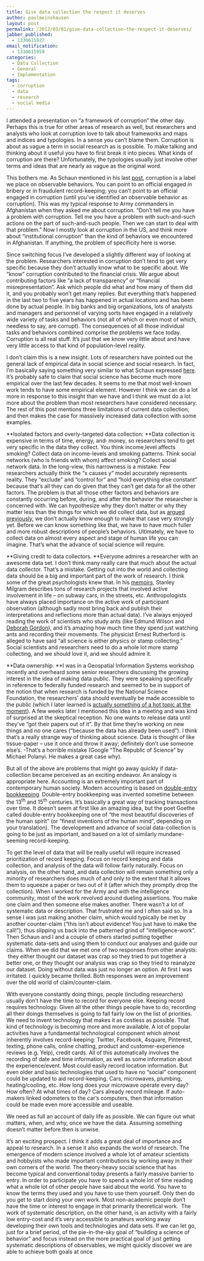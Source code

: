 ```yaml
---
title: Give data collection the respect it deserves
author: paulmeinshausen
layout: post
permalink: /2012/03/01/give-data-collection-the-respect-it-deserves/
jabber_published:
  - 1330615927
email_notification:
  - 1330615959
categories:
  - Data Collection
  - General
  - Implementation
tags:
  - corruption
  - data
  - research
  - social media
---
```

I attended a presentation on “a framework of corruption” the other day. Perhaps this is true for other areas of research as well, but researchers and analysts who look at corruption love to talk about frameworks and maps and indices and typologies. In a sense you can’t blame them. Corruption is about as vague a term in social research as is possible. To make talking and thinking about it useful you have to first break it into pieces. What kinds of corruption are there? Unfortunately, the typologies usually just involve other terms and ideas that are nearly as vague as the original word.<!--more-->

This bothers me. As Schaun mentioned in his last [post][1], corruption is a label we place on observable behaviors. You can point to an official engaged in bribery or in fraudulent record-keeping; you can’t point to an official engaged in corruption (until you’ve identified an observable behavior as corruption). This was my typical response to Army commanders in Afghanistan when they asked me about corruption. “Don’t tell me you have a problem with corruption. Tell me you have a problem with such-and-such actions on the part of such-and-such people. Then we can start to deal with that problem.” Now I mostly look at corruption in the US, and think more about “institutional corruption” than the kind of behaviors we encountered in Afghanistan. If anything, the problem of specificity here is worse.

Since switching focus I’ve developed a slightly different way of looking at the problem. Researchers interested in corruption don’t tend to get very specific because they don’t actually know what to be specific about. We “know” corruption contributed to the financial crisis. We argue about contributing factors like “a lack of transparency” or “financial misrepresentation”. Ask which people did what and how many of them did it, and you probably won’t get many replies. But everything that’s happened in the last two to five years has happened in actual locations and has been done by actual people. In big banks and big organizations, lots of analysts and managers and personnel of varying sorts have engaged in a relatively wide variety of tasks and behaviors (not all of which or even most of which, needless to say, are corrupt). The consequences of all those individual tasks and behaviors combined comprise the problems we face today. Corruption is all real stuff. It’s just that we know very little about and have very little access to that kind of population-level reality.

I don’t claim this is a new insight. Lots of researchers have pointed out the general lack of empirical data in social science and social research. In fact, I’m basically saying something very similar to what Schaun expressed [here][1]. It’s probably safe to claim that social science has become much more empirical over the last few decades. It seems to me that most well-known work tends to have some empirical element. However I think we can do a lot more in response to this insight than we have and I think we must do a lot more about the problem than most researchers have considered necessary. The rest of this post mentions three limitations of current data collection, and then makes the case for massively increased data collection with some examples.

**Isolated factors and overly-targeted data collection: **Data collection is expensive in terms of time, energy, and<del datetime="2012-03-01T08:44"> </del> money, so researchers tend to get very specific in the data they collect. You think income<ins cite="mailto:Schaun%20Wheeler" datetime="2012-03-01T08:44"> </ins>level affects smoking? Collect data on income-levels and smoking patterns. Think social networks (who is friends with whom) affect smoking? Collect social network data. In the long-view, this narrowness is a mistake. Few researchers actually think the “x causes y” model accurately represents reality. They “exclude” and “control for” and “hold everything else constant” because that’s all they can do given that they can’t get data for all the other factors. The problem is that all those other factors and behaviors are constantly occurring before, during, and after the behavior the researcher is concerned with. We can hypothesize why they don’t matter or why they matter less than the things for which we did collect data, but as [argued previously][1], we don’t actually know enough to make that case very strongly yet. Before we can know something like that, we have to have much fuller and more robust descriptions of people’s behaviors. Ultimately, we have to collect data on almost every aspect and stage of human life you can imagine. That’s what the advance of social science will require.

**Giving credit to data collectors. **Everyone admires a researcher with an awesome data set. I don’t think many really care that much about the actual data collector. That’s a mistake. Getting out into the world and collecting data should be a big and important part of the work of research. I think some of the great psychologists knew that. In his [memoirs][2], Stanley Milgram describes tons of research projects that involved active involvement in life – on subway cars, in the streets, etc. Anthropologists have always placed importance on the active work of participant observation (although sadly most bring back and publish their interpretations and reflections more than actual data). I’ve always enjoyed reading the work of scientists who study ants (like Edmund Wilson and [Deborah Gordon][3]), and it’s amazing how much time they spend just watching ants and recording their movements. The physicist Ernest Rutherford is alleged to have said “all science is either physics or stamp collecting.” Social scientists and researchers need to do a whole lot more stamp collecting, and we should love it, and we should admire it.

**Data ownership. **I was in a Geospatial Information Systems workshop recently and overheard some senior researchers discussing the growing interest in the idea of making data public. They were speaking specifically in reference to federally funded research and seemed to be in support of the notion that when research is funded by the National Science Foundation, the researchers’ data should eventually be made accessible to the public (which I later learned is [actually something of a hot topic at the moment][4]). A few weeks later I mentioned this idea in a meeting and was kind of surprised at the skeptical reception. No one wants to release data until they’ve “got their papers out of it”. By that time they’re working on new things and no one cares (“because the data has already been used”). I think that’s a really strange way of thinking about science. Data is thought of like tissue-paper – use it once and throw it away; definitely don&#8217;t use someone else&#8217;s. -That’s a horrible mistake (Google “The Republic of Science” by Michael Polanyi. He makes a great case why).

But all of the above are problems that might go away quickly if data-collection became perceived as an exciting endeavor. An analogy is appropriate here. Accounting is an extremely important part of contemporary human society. Modern accounting is based on [double-entry bookkeeping][5]. Double-entry bookkeeping was invented sometime between the 13<sup>th</sup> and 15<sup>th</sup> centuries. It’s basically a great way of tracking transactions over time. It doesn’t seem at first like an amazing idea, but the poet Goethe called double-entry bookkeeping one of “the most beautiful discoveries of the human spirit” (or &#8220;finest inventions of the human mind&#8221;, depending on your translation). The development and advance of social data-collection is going to be just as important, and based on a lot of similarly mundane-seeming record-keeping.

To get the level of data that will be really useful will require increased prioritization of record keeping. Focus on record keeping and data collection, and analysis of the data will follow fairly naturally. Focus on analysis, on the other hand, and data collection will remain something only a minority of researchers does much of and only to the extent that it allows them to squeeze a paper or two out of it (after which they promptly drop the collection). When I worked for the Army and with the intelligence community, most of the work revolved around dueling assertions. You make one claim and then someone else makes another. There wasn’t a lot of systematic data or description. That frustrated me and I often said so. In a sense I was just making another claim, which would typically be met by another counter-claim (“this isn’t about evidence! You just have to make the call!”), thus slipping us back into the patterned grind of “intelligence-work”. Then Schaun and I and a couple of others started putting together systematic data-sets and using them to conduct our analyses and guide our claims. When we did that we met one of two responses from other analysts:  they either thought our dataset was crap so they tried to put together a better one, or they thought our analysis was crap so they tried to reanalyze our dataset. Doing without data was just no longer an option. At first I was irritated. I quickly became thrilled. Both responses were an improvement over the old world of claim/counter-claim.

With everyone constantly doing things, people (including researchers) usually don’t have the time to record for everyone else. Keeping record requires technology. Given all the other things people have to do, recording all their doings themselves is going to fall fairly low on the list of priorities. We need to invent technology that makes it as costless as possible. That kind of technology is becoming more and more available. A lot of popular activities have a fundamental technological component which almost inherently involves record-keeping: Twitter, Facebook, 4square, Pinterest, texting, phone calls, online chatting, product and customer-experience reviews (e.g. Yelp), credit cards. All of this automatically involves the recording of date and time information, as well as some information about the experience/event. Most could easily record location information. But even older and basic technologies that used to have no “social” component could be updated to aid record-keeping. Cars, microwaves, plumbing, heating/cooling, etc. How long does your microwave operate every day? How often? At what times of day? Cars already record mileage. If auto-makers linked odometers to the car’s computers, then that information could be made even more accessible and useable.

We need as full an account of daily life as possible. We can figure out what matters, when, and why, once we have the data. Assuming something doesn’t matter before then is unwise.

It’s an exciting prospect. I think it adds a great deal of importance and appeal to research. In a sense it also expands the world of research. The emergence of modern science involved a whole lot of amateur scientists and hobbyists who made important contributions by working away in their own corners of the world. The theory-heavy social science that has become typical and conventional today presents a fairly massive barrier to entry. In order to participate you have to spend a whole lot of time reading what a whole lot of other people have said about the world. You have to know the terms they used and you have to use them yourself. Only then do you get to start doing your own work. Most non-academic people don’t have the time or interest to engage in that primarily theoretical work.  The work of systematic description, on the other hand, is an activity with a fairly low entry-cost and it’s very accessible to amateurs working away developing their own tools and technologies and data sets. If we can let go, just for a brief period, of the pie-in-the-sky goal of “building a science of behavior” and focus instead on the more practical goal of just getting systematic descriptions of observables, we might quickly discover we are able to achieve both goals at once<del datetime="2012-03-01T08:57"></del>

 [1]: http://houseofstones.wordpress.com/2012/02/27/my-problematic-relationship-with-theory/
 [2]: http://www.amazon.com/Individual-Social-World-Essays-Experiments/dp/1905177127/ref=sr_1_2?ie=UTF8&qid=1330614818&sr=8-2
 [3]: http://www.amazon.com/Ant-Encounters-Interaction-Networks-Behavior/dp/0691138796/ref=sr_1_1?ie=UTF8&qid=1330616086&sr=8-1
 [4]: http://chronicle.com/article/Legislation-to-Bar/130949/
 [5]: http://en.wikipedia.org/wiki/Double_entry_bookkeeping
